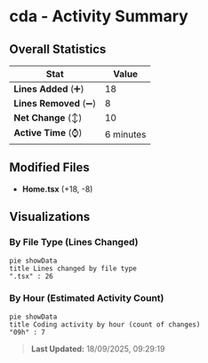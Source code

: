 # cda - Activity Summary 

## Overall Statistics

| Stat                   | Value                                                             |
| ---------------------- | ----------------------------------------------------------------- |
| **Lines Added** (➕)   | 18                                          |
| **Lines Removed** (➖) | 8                                        |
| **Net Change** (↕)    | 10                |
| **Active Time** (⌚)   | 6 minutes |


## Modified Files
- **Home.tsx** (+18, -8)

## Visualizations

### By File Type (Lines Changed)

```mermaid
pie showData
title Lines changed by file type
".tsx" : 26
```

### By Hour (Estimated Activity Count)

```mermaid
pie showData
title Coding activity by hour (count of changes)
"09h" : 7
```


> **Last Updated:** 18/09/2025, 09:29:19
